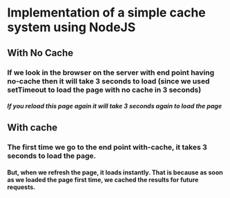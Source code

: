# Implementation of a simple cache system using NodeJS

## With No Cache

### If we look in the browser on the server with end point having no-cache then it will take 3 seconds to load (since we used setTimeout to load the page with no cache in 3 seconds)

##### If you reload this page again it will take 3 seconds again to load the page

## With cache

### The first time we go to the end point with-cache, it takes 3 seconds to load the page. 

#### But, when we refresh the page, it loads instantly. That is because as soon as we loaded the page first time, we cached the results for future requests.